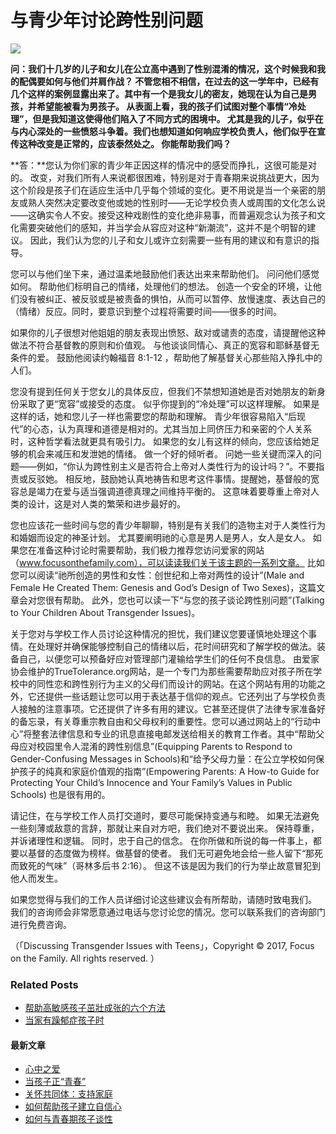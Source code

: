 # 与青少年讨论跨性别问题

![](https://focf.org/sc/wp-content/uploads/sites/5/2022/08/.png)

**问：我们十几岁的儿子和女儿在公立高中遇到了性别混淆的情况，这个时候我和我的配偶要如何与他们并肩作战？ 不管您相不相信，在过去的这一学年中，已经有几个这样的案例显露出来了。其中有一个是我女儿的密友，她现在认为自己是男孩，并希望能被看为男孩子。 从表面上看，我的孩子们试图对整个事情“冷处理”，但是我知道这使得他们陷入了不同方式的困境中。 尤其是我的儿子，似乎在与内心深处的一些愤怒斗争着。我们也想知道如何响应学校负责人，他们似乎在宣传这种改变是正常的，应该泰然处之。 你能帮助我们吗？**

**答：**您认为你们家的青少年正因这样的情况中的感受而挣扎，这很可能是对的。 改变，对我们所有人来说都很困难，特别是对于青春期来说挑战更大，因为这个阶段是孩子们在适应生活中几乎每个领域的变化。更不用说是当一个亲密的朋友或熟人突然决定要改变他或她的性别时——无论学校负责人或周围的文化怎么说——这确实令人不安。接受这种戏剧性的变化绝非易事，而普遍观念认为孩子和文化需要突破他们的感知，并当学会从容应对这种“新潮流”，这并不是个明智的建议。 因此，我们认为您的儿子和女儿或许立刻需要一些有用的建议和有意识的指导。

您可以与他们坐下来，通过温柔地鼓励他们表达出来来帮助他们。 问问他们感觉如何。 帮助他们标明自己的情绪，处理他们的想法。 创造一个安全的环境，让他们没有被纠正、被反驳或是被责备的惧怕，从而可以暂停、放慢速度、表达自己的（情绪）反应。同时，要意识到整个过程将需要时间——很多的时间。

如果你的儿子很想对他姐姐的朋友表现出愤怒、敌对或谴责的态度，请提醒他这种做法不符合基督教的原则和价值观。 与他谈谈同情心、真正的宽容和耶稣基督无条件的爱。 鼓励他阅读约翰福音 8:1-12 ，帮助他了解基督关心那些陷入挣扎中的人们。

您没有提到任何关于您女儿的具体反应，但我们不禁想知道她是否对她朋友的新身份采取了更“宽容”或接受的态度。 似乎你提到的“冷处理”可以这样理解。 如果是这样的话，她和您儿子一样也需要您的帮助和理解。 青少年很容易陷入“后现代”的心态，认为真理和道德是相对的。尤其当加上同侪压力和亲密的个人关系时，这种哲学看法就更具有吸引力。 如果您的女儿有这样的倾向，您应该给她足够的机会来减压和发泄她的情绪。 做一个好的倾听者。 问她一些关键而深入的问题——例如，“你认为跨性别主义是否符合上帝对人类性行为的设计吗？”。不要指责或反驳她。 相反地，鼓励她认真地祷告和思考这件事情。提醒她，基督般的宽容总是竭力在爱与适当强调道德真理之间维持平衡的。 这意味着要尊重上帝对人类的设计，这是对人类的繁荣和进步最好的。

您也应该花一些时间与您的青少年聊聊，特别是有关我们的造物主对于人类性行为和婚姻而设定的神圣计划。 尤其要阐明祂的心意是男人是男人，女人是女人。 如果您在准备这种讨论时需要帮助，我们极力推荐您访问爱家的网站（www.focusonthefamily.com），可以读读我们关于该主题的一系列文章。 比如您可以阅读“祂所创造的男性和女性：创世纪和上帝对两性的设计”(Male and Female He Created Them: Genesis and God’s Design of Two Sexes)，这篇文章会对您很有帮助。 此外，您也可以读一下“与您的孩子谈论跨性别问题”(Talking to Your Children About Transgender Issues)。

关于您对与学校工作人员讨论这种情况的担忧，我们建议您要谨慎地处理这个事情。在处理好并确保能够控制自己的情绪以后，花时间研究和了解学校的做法。装备自己，以便您可以预备好应对管理部门灌输给学生们的任何不良信息。 由爱家协会维护的TrueTolerance.org网站，是一个专门为那些需要帮助应对孩子所在学校中的同性恋和跨性别行为主义的父母们而设计的网站。在这个网站有用的功能之外，它还提供一些话题让您可以用于表达基于信仰的观点。它还列出了与学校负责人接触的注意事项。它还提供了许多有用的建议。它甚至还提供了法律专家准备好的备忘录，有关尊重宗教自由和父母权利的重要性。您可以通过网站上的“行动中心”将整套法律信息和专业的讯息直接电邮发送给相关的教育工作者。其中“帮助父母应对校园里令人混淆的跨性别信息”(Equipping Parents to Respond to Gender-Confusing Messages in Schools)和“给予父母力量：在公立学校如何保护孩子的纯真和家庭价值观的指南”(Empowering Parents: A How-to Guide for Protecting Your Child’s Innocence and Your Family’s Values in Public Schools) 也是很有用的。

请记住，在与学校工作人员打交道时，要尽可能保持变通与和睦。 如果无法避免一些刻薄或敌意的言辞，那就让来自对方吧，我们绝对不要说出来。 保持尊重，并诉诸理性和逻辑。 同时，忠于自己的信念。 在你所做和所说的每一件事上，都要以基督的态度做为榜样。做基督的使者。 我们无可避免地会给一些人留下“那死而致死的气味”（哥林多后书 2:16）。 但这不该是因为我们的行为举止故意冒犯到他人而发生。

如果您觉得与我们的工作人员详细讨论这些建议会有所帮助，请随时致电我们。 我们的咨询师会非常愿意通过电话与您讨论您的情况。您可以联系我们的咨询部门进行免费咨询。

（「Discussing Transgender Issues with Teens」，Copyright © 2017, Focus on the Family. All rights reserved. ）

### Related Posts

-   [帮助高敏感孩子茁壯成张的六个方法](https://focf.org/sc/blog/aijia_magazine/6-ways-to-help-your-highly-sensitive-child-thrive/)
-   [当家有躁郁症孩子时](https://focf.org/sc/blog/aijia_magazine/parenting-with-bipolar-kids/)

#### 最新文章

-   [心中之爱](https://focf.org/sc/blog/2025/01/18/xinzhongzhiai/)
-   [当孩子正“青春”](https://focf.org/sc/blog/2025/01/18/danghaizizhengqingchun/)
-   [关怀共同体：支持家庭](https://focf.org/sc/blog/2025/01/18/carecommunity/)
-   [如何帮助孩子建立自信心](https://focf.org/sc/blog/2025/01/11/ruhebangzhuhaizijianlizixinxin/)
-   [如何与青春期孩子谈性](https://focf.org/sc/blog/2025/01/11/ruheyuqingchunqihaizitanxing/)
<!-- tcd_original_link https://focf.org/sc/blog/aijia_magazine/discussingtransgenderwithteens/ -->
